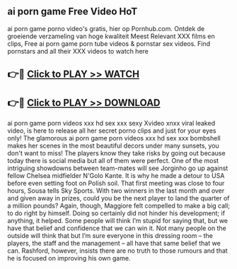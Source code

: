 ## ai porn game Free Video HoT 

ai porn game porno video's gratis, hier op Pornhub.com. Ontdek de groeiende verzameling van hoge kwaliteit Meest Relevant XXX films en clips,
Free ai porn game porn tube videos & pornstar sex videos. Find pornstars and all their XXX videos to watch here


## 👉🔴 [Click to PLAY >> WATCH](http://us.freeplayer.one?title=ai_porn_game&ref=16D)

## 👉🔴 [Click to PLAY >> DOWNLOAD](http://us.freeplayer.one?title=ai_porn_game&ref=16D)


ai porn game porn videos xxx hd sex xxx sexy Xvideo xnxx viral leaked video, is here to release all her secret porno clips and just for your eyes only! The glamorous ai porn game porn videos xxx hd sex xxx bombshell makes her scenes in the most beautiful decors under many sunsets, you don't want to miss! The players know they take risks by going out because today there is social media but all of them were perfect. One of the most intriguing showdowns between team-mates will see Jorginho go up against fellow Chelsea midfielder N'Golo Kante. It is why he made a detour to USA before even setting foot on Polish soil. That first meeting was close to four hours, Sousa tells Sky Sports. With two winners in the last month and over and given away in prizes, could you be the next player to land the quarter of a million pounds? Again, though, Maggiore felt compelled to make a big call; to do right by himself. Doing so certainly did not hinder his development; if anything, it helped. Some people will think I’m stupid for saying that, but we have that belief and confidence that we can win it. Not many people on the outside will think that but I’m sure everyone in this dressing room – the players, the staff and the management – all have that same belief that we can. Rashford, however, insists there are no truth to those rumours and that he is focused on improving his own game.